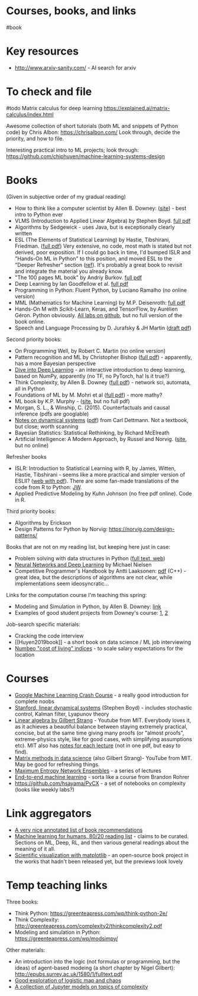 # Courses, books, and links
#book

# Key resources
* http://www.arxiv-sanity.com/ - AI search for arxiv

# To check and file
#todo
Matrix calculus for deep learning
https://explained.ai/matrix-calculus/index.html

Awesome collection of short tutorials (both ML and snippets of Python code) by Chris Albon:
https://chrisalbon.com/
Look through, decide the priority, and how to file.

Interesting practical intro to ML projects; look through:
https://github.com/chiphuyen/machine-learning-systems-design

# Books

(Given in subjective order of my gradual reading)
* How to think like a computer scientist by Allen B. Downey: ([site](https://greenteapress.com/wp/think-python-2e/)) - best intro to Python ever
* VLMS (Introduction to Applied Linear Algebra) by Stephen Boyd. [full pdf](http://vmls-book.stanford.edu/)
* Algorithms by Sedgewick - uses Java, but is exceptionally clearly written
* ESL (The Elements of Statistical Learning) by Hastie, Tibshirani, Friedman. ([full pdf](https://web.stanford.edu/~hastie/ElemStatLearn/)) Very extensive, no code, most math is stated but not derived, poor exposition. If I could go back in time, I'd bumped ISLR and "Hands-On ML in Python" to this position, and moved ESL to the "Deeper Refresher" section ([ref](https://www.quora.com/How-do-I-learn-the-book-Elements-of-Statistical-Learning-What-books-materials-would-help-beef-up-my-foundations-so-that-I-will-be-able-to-comprehend-the-book-easily)). It's probably a great book to revisit and integrate the material you already know.
* "The 100 pages ML book" by Andriy Burkov. [full pdf](http://themlbook.com/wiki/doku.php) 
* Deep Learning by Ian Goodfellow et al. [full pdf](http://www.deeplearningbook.org/)
* Programming in Python: Fluent Python, by Luciano Ramalho (no online version)
* MML (Mathematics for Machine Learning) by M.P. Deisenroth: [full pdf](https://mml-book.github.io/)
* Hands-On M with Scikit-Learn, Keras, and TensorFlow, by Aurélien Géron. Python obviously. [All labs on github](https://github.com/ageron/handson-ml2), but no full version of the book online.
* Speech and Language Processing by D. Jurafsky & JH Martin ([draft pdf](https://web.stanford.edu/~jurafsky/slp3/))

Second priority books:
* On Programming Well, by Robert C. Martin (no online version)
* Pattern recognition and ML by Christopher Bishop ([full pdf](https://www.microsoft.com/en-us/research/publication/pattern-recognition-machine-learning/)) - apparently, has a more Bayesian perspective
* [Dive into Deep Learning](http://d2l.ai/) - an interactive introduction to deep learning, based on NumPy, apparently (no TF, no PyTorch, ha! Is it true?) 
* Think Complexity, by Allen B. Downey ([full pdf](https://greenteapress.com/wp/think-complexity-2e/)) - network sci, automata, all in Python
* Foundations of ML by M. Mohri et al ([full pdf](https://cs.nyu.edu/~mohri/mlbook/)) - more mathy?
* ML book by K.P. Murphy - ([site](https://www.cs.ubc.ca/~murphyk/MLbook/), but no full pdf)
* Morgan, S. L., & Winship, C. (2015). Counterfactuals and causal inference (pdfs are googlable)
* [Notes on dynamical systems](https://people.maths.bris.ac.uk/~macpd/ads/) ([pdf](https://people.maths.bris.ac.uk/~macpd/ads/bnotes.pdf)) from Carl Dettmann. Not a textbook, but close; worth scanning
* Bayesian Statistics: Statistical Rethinking, by Richard McElreath
* Artificial Intelligence: A Modern Approach, by Russel and Norvig. ([site](http://aima.cs.berkeley.edu/), but no online)

Refresher books
* ISLR: Introduction to Statistical Learning with R, by James, Witten, Hastie, Tibshirani - seems like a more practical and simpler version of ESLII? ([web with pdf](http://faculty.marshall.usc.edu/gareth-james/ISL/)). There are some fan-made translations of the code from R to Python: [JW](https://github.com/JWarmenhoven/ISLR-python).
* Applied Predictive Modeling by Kuhn Johnson (no free pdf online). Code in R.

Third priority books:
* Algorithms by Erickson
* Design Patterns for Python by Norvig: https://norvig.com/design-patterns/

Books that are not on my reading list, but keeping here just in case:
* Problem solving with data structures in Python ([full text, web](https://runestone.academy/runestone/books/published/pythonds/index.html))
* [Neural Networks and Deep Learning](http://neuralnetworksanddeeplearning.com/index.html) by Michael Nielsen
* Competitive Programmer's Handbook by Antti Laaksonen: [pdf](https://cses.fi/book/book.pdf) (C++) - great idea, but the descriptions of algorithms are not clear, while implementations seem ideosyncratic...

Links for the computation course I'm teaching this spring:
* Modeling and Simulation in Python, by Allen B. Downey: [link](https://greenteapress.com/wp/modsimpy/)
* Examples of good student projects from Downey's course: [1](https://github.com/kdy304g/ComplexLizards-CA/blob/master/reports/final_report.md), [2](https://github.com/jzerez/swarm_classification/blob/master/reports/Final_Report.md)

Job-search specific materials:
* Cracking the code interview
* [[Huyen2019book]] - a short book on data science / ML job interviewing
* [Numbeo "cost of living" indices](https://www.numbeo.com/cost-of-living/rankings.jsp) - to scale salary expectations for the location

# Courses
* [Google Machine Learning Crash Course](https://developers.google.com/machine-learning/crash-course/) - a really good introduction for complete noobs 
* [Stanford, linear dynamical systems](http://stanford.edu/class/ee363/lectures.html) (Stephen Boyd) - includes stochastic control, Kalman filter, Lyapunov theory
* [Linear algebra by Gilbert Strang](https://www.youtube.com/playlist?list=PLE7DDD91010BC51F8) - Youtube from MIT. Everybody loves it, as it achieves a beautiful balance between staying extremely practical, concise, but at the same time giving many proofs (or "almost proofs", extreme-physics style, like for good cases, with simplifying assumptions etc). MIT also has [notes for each lecture](https://ocw.mit.edu/courses/mathematics/18-06sc-linear-algebra-fall-2011/syllabus/) (not in one pdf, but easy to find).
* [Matrix methods in data science](https://www.youtube.com/watch?v=Cx5Z-OslNWE&list=PLUl4u3cNGP63oMNUHXqIUcrkS2PivhN3k) (also Gilbert Strang)- YouTube from MIT. May be good for refreshing things.
* [Maximum Entropy Network Ensembles](http://www.maths.qmul.ac.uk/~gbianconi/LTCCModule) - a series of lectures
* [End-to-end machine learning](https://end-to-end-machine-learning.teachable.com) - sorta like a course from Brandon Rohrer
* https://github.com/hsayama/PyCX - a set of notebooks on complexity (looks like weekly labs?)

# Link aggregators

* [A very nice annotated list of book recommendations](https://towardsdatascience.com/beyond-the-mooc-a-bookworms-guide-to-data-science-e87271cb0572)
* [Machine learning for humans, 80/20 reading list](https://medium.com/machine-learning-for-humans/ai-reading-list-c4753afd97a) - claims to be curated. Sections on ML, Deep, RL, and then various general readings about the meaning of it all.
* [Scientific visualization with matplotlib](https://github.com/rougier/scientific-visualization-book) - an open-source book project in the works that hadn't been released yet, but the previews look lovely

# Temp teaching links
Three books:
* Think Python: https://greenteapress.com/wp/think-python-2e/
* Think Complexity: http://greenteapress.com/complexity2/thinkcomplexity2.pdf
* Modeling and simulation in Python: https://greenteapress.com/wp/modsimpy/

Other materials:
* An introduction into the logic (not formulas or programming, but the ideas) of agent-based modeing (a short chapter by Nigel Gilbert): http://epubs.surrey.ac.uk/1580/1/fulltext.pdf
* [Good exploration of logistic map and chaos](https://geoffboeing.com/2015/03/chaos-theory-logistic-map/)
* [A collection of Jupyter models on topics of complexity](https://github.com/hsayama/PyCX)

